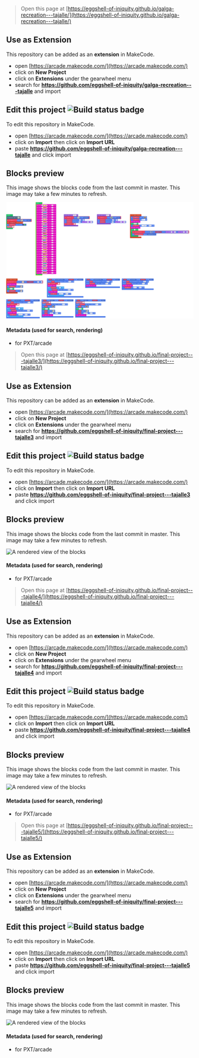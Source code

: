  


> Open this page at [https://eggshell-of-iniquity.github.io/galga-recreation---tajalle/](https://eggshell-of-iniquity.github.io/galga-recreation---tajalle/)

## Use as Extension

This repository can be added as an **extension** in MakeCode.

* open [https://arcade.makecode.com/](https://arcade.makecode.com/)
* click on **New Project**
* click on **Extensions** under the gearwheel menu
* search for **https://github.com/eggshell-of-iniquity/galga-recreation---tajalle** and import

## Edit this project ![Build status badge](https://github.com/eggshell-of-iniquity/galga-recreation---tajalle/workflows/MakeCode/badge.svg)

To edit this repository in MakeCode.

* open [https://arcade.makecode.com/](https://arcade.makecode.com/)
* click on **Import** then click on **Import URL**
* paste **https://github.com/eggshell-of-iniquity/galga-recreation---tajalle** and click import

## Blocks preview

This image shows the blocks code from the last commit in master.
This image may take a few minutes to refresh.

![A rendered view of the blocks](https://github.com/eggshell-of-iniquity/galga-recreation---tajalle/raw/master/.github/makecode/blocks.png)

#### Metadata (used for search, rendering)

* for PXT/arcade
<script src="https://makecode.com/gh-pages-embed.js"></script><script>makeCodeRender("{{ site.makecode.home_url }}", "{{ site.github.owner_name }}/{{ site.github.repository_name }}");</script>



> Open this page at [https://eggshell-of-iniquity.github.io/final-project---tajalle3/](https://eggshell-of-iniquity.github.io/final-project---tajalle3/)

## Use as Extension

This repository can be added as an **extension** in MakeCode.

* open [https://arcade.makecode.com/](https://arcade.makecode.com/)
* click on **New Project**
* click on **Extensions** under the gearwheel menu
* search for **https://github.com/eggshell-of-iniquity/final-project---tajalle3** and import

## Edit this project ![Build status badge](https://github.com/eggshell-of-iniquity/final-project---tajalle3/workflows/MakeCode/badge.svg)

To edit this repository in MakeCode.

* open [https://arcade.makecode.com/](https://arcade.makecode.com/)
* click on **Import** then click on **Import URL**
* paste **https://github.com/eggshell-of-iniquity/final-project---tajalle3** and click import

## Blocks preview

This image shows the blocks code from the last commit in master.
This image may take a few minutes to refresh.

![A rendered view of the blocks](https://github.com/eggshell-of-iniquity/final-project---tajalle3/raw/master/.github/makecode/blocks.png)

#### Metadata (used for search, rendering)

* for PXT/arcade
<script src="https://makecode.com/gh-pages-embed.js"></script><script>makeCodeRender("{{ site.makecode.home_url }}", "{{ site.github.owner_name }}/{{ site.github.repository_name }}");</script>



> Open this page at [https://eggshell-of-iniquity.github.io/final-project---tajalle4/](https://eggshell-of-iniquity.github.io/final-project---tajalle4/)

## Use as Extension

This repository can be added as an **extension** in MakeCode.

* open [https://arcade.makecode.com/](https://arcade.makecode.com/)
* click on **New Project**
* click on **Extensions** under the gearwheel menu
* search for **https://github.com/eggshell-of-iniquity/final-project---tajalle4** and import

## Edit this project ![Build status badge](https://github.com/eggshell-of-iniquity/final-project---tajalle4/workflows/MakeCode/badge.svg)

To edit this repository in MakeCode.

* open [https://arcade.makecode.com/](https://arcade.makecode.com/)
* click on **Import** then click on **Import URL**
* paste **https://github.com/eggshell-of-iniquity/final-project---tajalle4** and click import

## Blocks preview

This image shows the blocks code from the last commit in master.
This image may take a few minutes to refresh.

![A rendered view of the blocks](https://github.com/eggshell-of-iniquity/final-project---tajalle4/raw/master/.github/makecode/blocks.png)

#### Metadata (used for search, rendering)

* for PXT/arcade
<script src="https://makecode.com/gh-pages-embed.js"></script><script>makeCodeRender("{{ site.makecode.home_url }}", "{{ site.github.owner_name }}/{{ site.github.repository_name }}");</script>



> Open this page at [https://eggshell-of-iniquity.github.io/final-project---tajalle5/](https://eggshell-of-iniquity.github.io/final-project---tajalle5/)

## Use as Extension

This repository can be added as an **extension** in MakeCode.

* open [https://arcade.makecode.com/](https://arcade.makecode.com/)
* click on **New Project**
* click on **Extensions** under the gearwheel menu
* search for **https://github.com/eggshell-of-iniquity/final-project---tajalle5** and import

## Edit this project ![Build status badge](https://github.com/eggshell-of-iniquity/final-project---tajalle5/workflows/MakeCode/badge.svg)

To edit this repository in MakeCode.

* open [https://arcade.makecode.com/](https://arcade.makecode.com/)
* click on **Import** then click on **Import URL**
* paste **https://github.com/eggshell-of-iniquity/final-project---tajalle5** and click import

## Blocks preview

This image shows the blocks code from the last commit in master.
This image may take a few minutes to refresh.

![A rendered view of the blocks](https://github.com/eggshell-of-iniquity/final-project---tajalle5/raw/master/.github/makecode/blocks.png)

#### Metadata (used for search, rendering)

* for PXT/arcade
<script src="https://makecode.com/gh-pages-embed.js"></script><script>makeCodeRender("{{ site.makecode.home_url }}", "{{ site.github.owner_name }}/{{ site.github.repository_name }}");</script>
